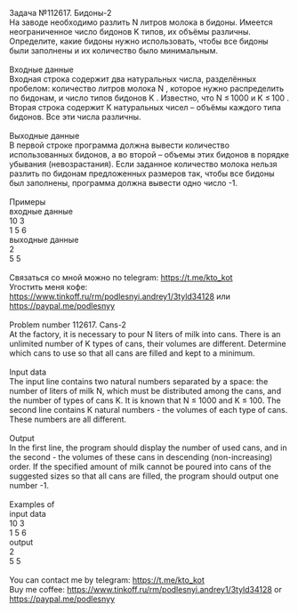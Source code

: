 Задача №112617. Бидоны-2<br />На заводе необходимо разлить N литров молока в бидоны. Имеется неограниченное число бидонов K типов, их объёмы различны. Определите, какие бидоны нужно использовать, чтобы все бидоны были заполнены и их количество было минимальным.<br /><br />Входные данные<br />Входная строка содержит два натуральных числа, разделённых пробелом: количество литров молока N , которое нужно распределить по бидонам, и число типов бидонов K . Известно, что N ≤ 1000 и K ≤ 100 . Вторая строка содержит K натуральных чисел – объёмы каждого типа бидонов. Все эти числа различны.<br /><br />Выходные данные<br />В первой строке программа должна вывести количество использованных бидонов, а во второй – объемы этих бидонов в порядке убывания (невозрастания). Если заданное количество молока нельзя разлить по бидонам предложенных размеров так, чтобы все бидоны был заполнены, программа должна вывести одно число -1.<br /><br />Примеры<br />входные данные<br />10 3<br />1 5 6<br />выходные данные<br />2<br />5 5 <br /><br />Связаться со мной можно по telegram: https://t.me/kto_kot<br />Угостить меня кофе: https://www.tinkoff.ru/rm/podlesnyi.andrey1/3tyld34128 или https://paypal.me/podlesnyy<br /><br />Problem number 112617. Cans-2<br />At the factory, it is necessary to pour N liters of milk into cans. There is an unlimited number of K types of cans, their volumes are different. Determine which cans to use so that all cans are filled and kept to a minimum.<br /><br />Input data<br />The input line contains two natural numbers separated by a space: the number of liters of milk N, which must be distributed among the cans, and the number of types of cans K. It is known that N ≤ 1000 and K ≤ 100. The second line contains K natural numbers - the volumes of each type of cans. These numbers are all different.<br /><br />Output<br />In the first line, the program should display the number of used cans, and in the second - the volumes of these cans in descending (non-increasing) order. If the specified amount of milk cannot be poured into cans of the suggested sizes so that all cans are filled, the program should output one number -1.<br /><br />Examples of<br />input data<br />10 3<br />1 5 6<br />output<br />2<br />5 5<br /><br /> You can contact me by telegram: https://t.me/kto_kot <br /> Buy me coffee: https://www.tinkoff.ru/rm/podlesnyi.andrey1/3tyld34128 or https://paypal.me/podlesnyy